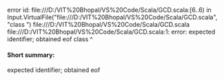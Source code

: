 error id: file:///D:/VIT%20Bhopal/VS%20Code/Scala/GCD.scala:[6..6) in Input.VirtualFile("file:///D:/VIT%20Bhopal/VS%20Code/Scala/GCD.scala", "class ")
file:///D:/VIT%20Bhopal/VS%20Code/Scala/GCD.scala
file:///D:/VIT%20Bhopal/VS%20Code/Scala/GCD.scala:1: error: expected identifier; obtained eof
class 
      ^
#### Short summary: 

expected identifier; obtained eof